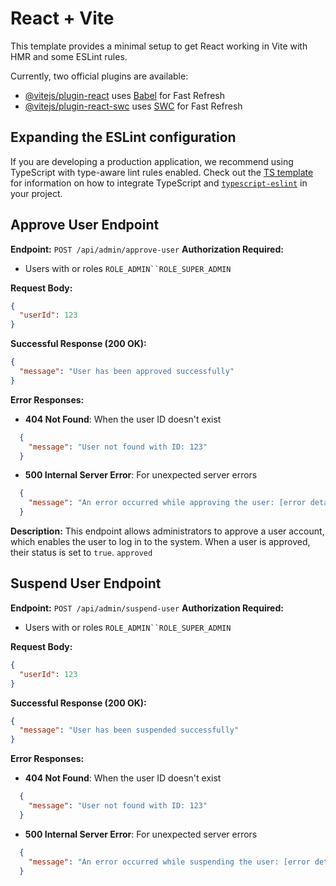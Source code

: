 # React + Vite

This template provides a minimal setup to get React working in Vite with HMR and some ESLint rules.

Currently, two official plugins are available:

- [@vitejs/plugin-react](https://github.com/vitejs/vite-plugin-react/blob/main/packages/plugin-react) uses [Babel](https://babeljs.io/) for Fast Refresh
- [@vitejs/plugin-react-swc](https://github.com/vitejs/vite-plugin-react/blob/main/packages/plugin-react-swc) uses [SWC](https://swc.rs/) for Fast Refresh

## Expanding the ESLint configuration

If you are developing a production application, we recommend using TypeScript with type-aware lint rules enabled. Check out the [TS template](https://github.com/vitejs/vite/tree/main/packages/create-vite/template-react-ts) for information on how to integrate TypeScript and [`typescript-eslint`](https://typescript-eslint.io) in your project.



## Approve User Endpoint
**Endpoint:** `POST /api/admin/approve-user`
**Authorization Required:**
- Users with or roles `ROLE_ADMIN``ROLE_SUPER_ADMIN`

**Request Body:**
``` json
{
  "userId": 123
}
```
**Successful Response (200 OK):**
``` json
{
  "message": "User has been approved successfully"
}
```
**Error Responses:**
- **404 Not Found**: When the user ID doesn't exist
``` json
  {
    "message": "User not found with ID: 123"
  }
```
- **500 Internal Server Error**: For unexpected server errors
``` json
  {
    "message": "An error occurred while approving the user: [error details]"
  }
```
**Description:** This endpoint allows administrators to approve a user account, which enables the user to log in to the system. When a user is approved, their status is set to `true`. `approved`
## Suspend User Endpoint
**Endpoint:** `POST /api/admin/suspend-user`
**Authorization Required:**
- Users with or roles `ROLE_ADMIN``ROLE_SUPER_ADMIN`

**Request Body:**
``` json
{
  "userId": 123
}
```
**Successful Response (200 OK):**
``` json
{
  "message": "User has been suspended successfully"
}
```
**Error Responses:**
- **404 Not Found**: When the user ID doesn't exist
``` json
  {
    "message": "User not found with ID: 123"
  }
```
- **500 Internal Server Error**: For unexpected server errors
``` json
  {
    "message": "An error occurred while suspending the user: [error details]"
  }
```